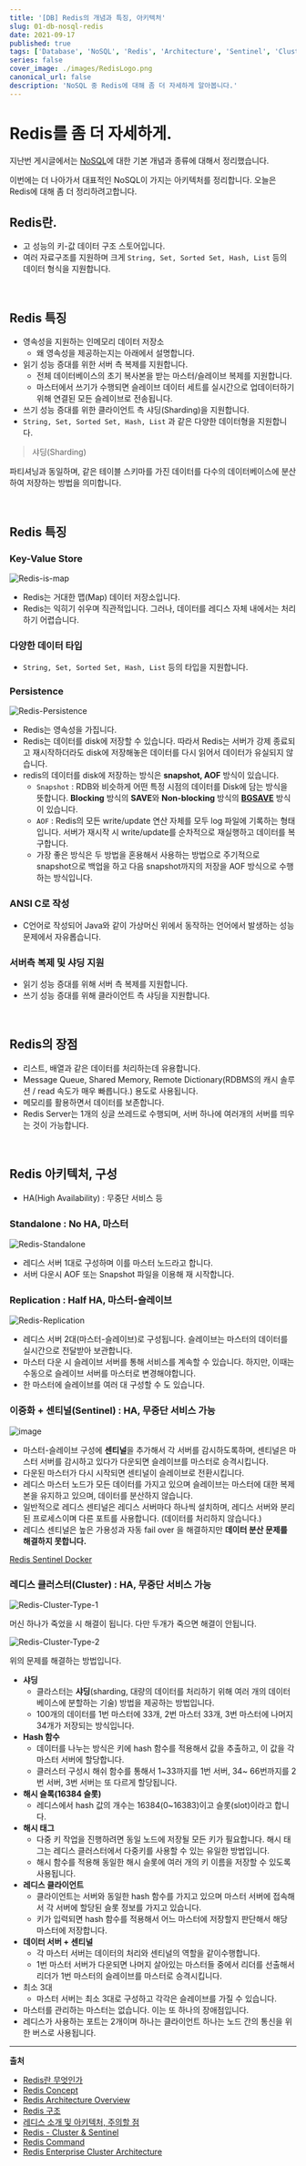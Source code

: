 ```yaml
---
title: '[DB] Redis의 개념과 특징, 아키텍처'
slug: 01-db-nosql-redis
date: 2021-09-17
published: true
tags: ['Database', 'NoSQL', 'Redis', 'Architecture', 'Sentinel', 'Cluster']
series: false
cover_image: ./images/RedisLogo.png
canonical_url: false
description: 'NoSQL 중 Redis에 대해 좀 더 자세하게 알아봅니다.'
---
```


# Redis를 좀 더 자세하게.

지난번 게시글에서는 [NoSQL](https://azderica.github.io/00-db-nosql/)에 대한 기본 개념과 종류에 대해서 정리했습니다.

이번에는 더 나아가서 대표적인 NoSQL이 가지는 아키텍처를 정리합니다. 오늘은 Redis에 대해 좀 더 정리하려고합니다.

## Redis란.

- 고 성능의 키-값 데이터 구조 스토어입니다.
- 여러 자료구조를 지원하며 크게 `String, Set, Sorted Set, Hash, List` 등의 데이터 형식을 지원합니다.

<br/>

## Redis 특징

- 영속성을 지원하는 인메모리 데이터 저장소
  - 왜 영속성을 제공하는지는 아래에서 설명합니다.
- 읽기 성능 증대를 위한 서버 측 복제를 지원합니다.
  - 전체 데이터베이스의 초기 복사본을 받는 마스터/슬레이브 복제를 지원합니다.
  - 마스터에서 쓰기가 수행되면 슬레이브 데이터 세트를 실시간으로 업데이터하기 위해 연결된 모든 슬레이브로 전송됩니다.
- 쓰기 성능 증대를 위한 클라이언트 측 샤딩(Sharding)을 지원합니다.
- `String, Set, Sorted Set, Hash, List` 과 같은 다양한 데이터형을 지원합니다.

> 샤딩(Sharding)

파티셔닝과 동일하며, 같은 테이블 스키마를 가진 데이터를 다수의 데이터베이스에 분산하여 저장하는 방법을 의미합니다.

<br/>

## Redis 특징

### Key-Value Store

![Redis-is-map](https://user-images.githubusercontent.com/42582516/133774329-00ddf3c0-a24e-40b0-9dd8-460616ea5400.png)

- Redis는 거대한 맵(Map) 데이터 저장소입니다.
- Redis는 익히기 쉬우며 직관적입니다. 그러나, 데이터를 레디스 자체 내에서는 처리하기 어렵습니다.

### 다양한 데이터 타입

- `String, Set, Sorted Set, Hash, List` 등의 타입을 지원합니다.

### Persistence

![Redis-Persistence](https://user-images.githubusercontent.com/42582516/133775761-c7644499-ae6f-4aa8-bd25-8208780c41e0.png)

- Redis는 영속성을 가집니다.
- Redis는 데이터를 disk에 저장할 수 있습니다. 따라서 Redis는 서버가 강제 종료되고 재시작하더라도 disk에 저장해놓은 데이터를 다시 읽어서 데이터가 유실되지 않습니다.
- redis의 데이터를 disk에 저장하는 방식은 **snapshot, AOF** 방식이 있습니다.
  - `Snapshot` : RDB와 비슷하게 어떤 특정 시점의 데이터를 Disk에 담는 방식을 뜻합니다. **Blocking** 방식의 **SAVE**와 **Non-blocking** 방식의 **[BGSAVE](http://redisgate.kr/redis/server/bgsave.php)** 방식이 있습니다.
  - `AOF` : Redis의 모든 write/update 연산 자체를 모두 log 파일에 기록하는 형태입니다. 서버가 재시작 시 write/update를 순차적으로 재실행하고 데이터를 복구합니다.
  - 가장 좋은 방식은 두 방법을 혼용해서 사용하는 방법으로 주기적으로 snapshot으로 백업을 하고 다음 snapshot까지의 저장을 AOF 방식으로 수행하는 방식입니다.

### ANSI C로 작성

- C언어로 작성되어 Java와 같이 가상머신 위에서 동작하는 언어에서 발생하는 성능 문제에서 자유롭습니다.

### 서버측 복제 및 샤딩 지원

- 읽기 성능 증대를 위해 서버 측 복제를 지원합니다.
- 쓰기 성능 증대를 위해 클라이언트 측 샤딩을 지원합니다.

<br/>

## Redis의 장점

- 리스트, 배열과 같은 데이터를 처리하는데 유용합니다.
- Message Queue, Shared Memory, Remote Dictionary(RDBMS의 캐시 솔루션 / read 속도가 매우 빠릅니다.) 용도로 사용됩니다.
- 메모리를 활용하면서 데이터를 보존합니다.
- Redis Server는 1개의 싱글 쓰레드로 수행되며, 서버 하나에 여러개의 서버를 띄우는 것이 가능합니다.

<br/>

## Redis 아키텍처, 구성

- HA(High Availability) : 무중단 서비스 등

### Standalone : No HA, 마스터

![Redis-Standalone](https://user-images.githubusercontent.com/42582516/133778042-cf59f712-752a-4c61-8a1a-b9ac435726a1.png)

- 레디스 서버 1대로 구성하며 이를 마스터 노드라고 합니다.
- 서버 다운시 AOF 또는 Snapshot 파일을 이용해 재 시작합니다.

### Replication : Half HA, 마스터-슬레이브

![Redis-Replication](https://user-images.githubusercontent.com/42582516/133778753-41bfa929-aa5f-48e5-9509-7e4df1379baa.png)

- 레디스 서버 2대(마스터-슬레이브)로 구성됩니다. 슬레이브는 마스터의 데이터를 실시간으로 전달받아 보관합니다.
- 마스터 다운 시 슬레이브 서버를 통해 서비스를 계속할 수 있습니다. 하지만, 이때는 수동으로 슬레이브 서버를 마스터로 변경해야합니다.
- 한 마스터에 슬레이브를 여러 대 구성할 수 도 있습니다.

### 이중화 + 센티널(Sentinel) : HA, 무중단 서비스 가능

![image](https://user-images.githubusercontent.com/42582516/133779960-5c97207f-75d7-405c-a4ea-730bba593e2d.png)

- 마스터-슬레이브 구성에 **센티널**을 추가해서 각 서버를 감시하도록하며, 센티널은 마스터 서버를 감시하고 있다가 다운되면 슬레이브를 마스터로 승격시킵니다.
- 다운된 마스터가 다시 시작되면 센티널이 슬레이브로 전환시킵니다.
- 레디스 마스터 노드가 모든 데이터를 가지고 있으며 슬레이브는 마스터에 대한 복제본을 유지하고 있으며, 데이터를 분산하지 않습니다.
- 일반적으로 레디스 센티널은 레디스 서버마다 하나씩 설치하며, 레디스 서버와 분리된 프로세스이며 다른 포트를 사용합니다. (데이터를 처리하지 않습니다.)
- 레디스 센티널은 높은 가용성과 자동 fail over 을 해결하지만 **데이터 분산 문제를 해결하지 못합니다.**

[Redis Sentinel Docker](https://hub.docker.com/r/erichsu/redis-sentinel/)

### 레디스 클러스터(Cluster) : HA, 무중단 서비스 가능

![Redis-Cluster-Type-1](https://user-images.githubusercontent.com/42582516/133781464-16c21b85-1ca2-4e0f-8028-5acf9a37a2f8.png)

머신 하나가 죽었을 시 해결이 됩니다. 다만 두개가 죽으면 해결이 안됩니다.

![Redis-Cluster-Type-2](https://user-images.githubusercontent.com/42582516/133782017-fe094509-ed9a-419c-9739-35a766b4e334.png)

위의 문제를 해결하는 방법입니다.

- **샤딩**
  - 클라스터는 **샤딩**(sharding, 대량의 데이터를 처리하기 위해 여러 개의 데이터베이스에 분할하는 기술) 방법을 제공하는 방법입니다.
  - 100개의 데이터를 1번 마스터에 33개, 2번 마스터 33개, 3번 마스터에 나머지 34개가 저장되는 방식입니다.
- **Hash 함수**
  - 데이터를 나누는 방식은 키에 hash 함수를 적용해서 값을 추출하고, 이 값을 각 마스터 서버에 할당합니다.
  - 클러스터 구성시 해쉬 함수를 통해서 1~33까지를 1번 서버, 34~ 66번까지를 2번 서버, 3번 서버는 또 다르게 할당됩니다.
- **해시 슬록(16384 슬롯)**
  - 레디스에서 hash 값의 개수는 16384(0~16383)이고 슬롯(slot)이라고 합니다.
- **해시 태그**
  - 다중 키 작업을 진행하려면 동일 노드에 저장될 모든 키가 필요합니다. 해시 태그는 레디스 클러스터에서 다중키를 사용할 수 있는 유일한 방법입니다.
  - 해시 함수를 적용해 동일한 해시 슬롯에 여러 개의 키 이름을 저장할 수 있도록 사용됩니다.
- **레디스 클라이언트**
  - 클라이언트는 서버와 동일한 hash 함수를 가지고 있으며 마스터 서버에 접속해서 각 서버에 할당된 슬롯 정보를 가지고 있습니다.
  - 키가 입력되면 hash 함수를 적용해서 어느 마스터에 저장할지 판단해서 해당 마스터에 저장합니다.
- **데이터 서버 + 센티널**
  - 각 마스터 서버는 데이터의 처리와 센티널의 역할을 같이수행합니다.
  - 1번 마스터 서버가 다운되면 나머지 살아있는 마스터들 중에서 리더를 선출해서 리더가 1번 마스터의 슬레이브를 마스터로 승격시킵니다.
- 최소 3대
  - 마스터 서버는 최소 3대로 구성하고 각각은 슬레이브를 가질 수 있습니다.
- 마스터를 관리하는 마스터는 없습니다. 이는 또 하나의 장애점입니다.
- 레디스가 사용하는 포트는 2개이며 하나는 클라이언트 하나는 노드 간의 통신을 위한 버스로 사용됩니다.

---

**출처**

- [Redis란 무엇인가](https://jyejye9201.medium.com/%EB%A0%88%EB%94%94%EC%8A%A4-redis-%EB%9E%80-%EB%AC%B4%EC%97%87%EC%9D%B8%EA%B0%80-2b7af75fa818)
- [Redis Concept](https://docs.redis.com/latest/rs/concepts/)
- [Redis Architecture Overview](http://redisgate.kr/redis/configuration/redis_overview.php)
- [Redis 구조](https://cla9.tistory.com/101)
- [레디스 소개 및 아키텍처, 주의할 점](https://engkimbs.tistory.com/869)
- [Redis - Cluster & Sentinel](https://coding-start.tistory.com/128)
- [Redis Command](https://redis.io/commands)
- [Redis Enterprise Cluster Architecture](https://redis.com/redis-enterprise/technology/redis-enterprise-cluster-architecture/)
